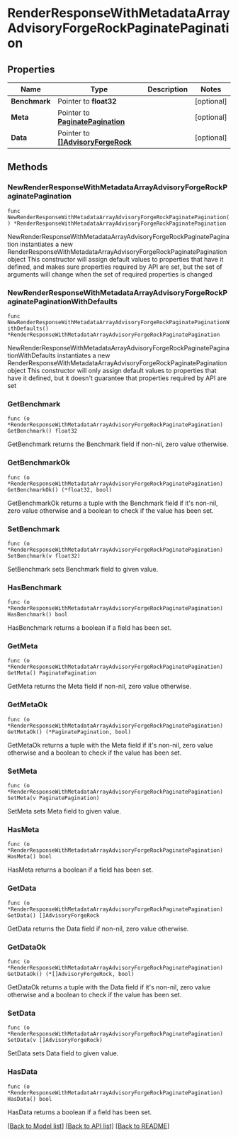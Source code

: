 # RenderResponseWithMetadataArrayAdvisoryForgeRockPaginatePagination

## Properties

Name | Type | Description | Notes
------------ | ------------- | ------------- | -------------
**Benchmark** | Pointer to **float32** |  | [optional] 
**Meta** | Pointer to [**PaginatePagination**](PaginatePagination.md) |  | [optional] 
**Data** | Pointer to [**[]AdvisoryForgeRock**](AdvisoryForgeRock.md) |  | [optional] 

## Methods

### NewRenderResponseWithMetadataArrayAdvisoryForgeRockPaginatePagination

`func NewRenderResponseWithMetadataArrayAdvisoryForgeRockPaginatePagination() *RenderResponseWithMetadataArrayAdvisoryForgeRockPaginatePagination`

NewRenderResponseWithMetadataArrayAdvisoryForgeRockPaginatePagination instantiates a new RenderResponseWithMetadataArrayAdvisoryForgeRockPaginatePagination object
This constructor will assign default values to properties that have it defined,
and makes sure properties required by API are set, but the set of arguments
will change when the set of required properties is changed

### NewRenderResponseWithMetadataArrayAdvisoryForgeRockPaginatePaginationWithDefaults

`func NewRenderResponseWithMetadataArrayAdvisoryForgeRockPaginatePaginationWithDefaults() *RenderResponseWithMetadataArrayAdvisoryForgeRockPaginatePagination`

NewRenderResponseWithMetadataArrayAdvisoryForgeRockPaginatePaginationWithDefaults instantiates a new RenderResponseWithMetadataArrayAdvisoryForgeRockPaginatePagination object
This constructor will only assign default values to properties that have it defined,
but it doesn't guarantee that properties required by API are set

### GetBenchmark

`func (o *RenderResponseWithMetadataArrayAdvisoryForgeRockPaginatePagination) GetBenchmark() float32`

GetBenchmark returns the Benchmark field if non-nil, zero value otherwise.

### GetBenchmarkOk

`func (o *RenderResponseWithMetadataArrayAdvisoryForgeRockPaginatePagination) GetBenchmarkOk() (*float32, bool)`

GetBenchmarkOk returns a tuple with the Benchmark field if it's non-nil, zero value otherwise
and a boolean to check if the value has been set.

### SetBenchmark

`func (o *RenderResponseWithMetadataArrayAdvisoryForgeRockPaginatePagination) SetBenchmark(v float32)`

SetBenchmark sets Benchmark field to given value.

### HasBenchmark

`func (o *RenderResponseWithMetadataArrayAdvisoryForgeRockPaginatePagination) HasBenchmark() bool`

HasBenchmark returns a boolean if a field has been set.

### GetMeta

`func (o *RenderResponseWithMetadataArrayAdvisoryForgeRockPaginatePagination) GetMeta() PaginatePagination`

GetMeta returns the Meta field if non-nil, zero value otherwise.

### GetMetaOk

`func (o *RenderResponseWithMetadataArrayAdvisoryForgeRockPaginatePagination) GetMetaOk() (*PaginatePagination, bool)`

GetMetaOk returns a tuple with the Meta field if it's non-nil, zero value otherwise
and a boolean to check if the value has been set.

### SetMeta

`func (o *RenderResponseWithMetadataArrayAdvisoryForgeRockPaginatePagination) SetMeta(v PaginatePagination)`

SetMeta sets Meta field to given value.

### HasMeta

`func (o *RenderResponseWithMetadataArrayAdvisoryForgeRockPaginatePagination) HasMeta() bool`

HasMeta returns a boolean if a field has been set.

### GetData

`func (o *RenderResponseWithMetadataArrayAdvisoryForgeRockPaginatePagination) GetData() []AdvisoryForgeRock`

GetData returns the Data field if non-nil, zero value otherwise.

### GetDataOk

`func (o *RenderResponseWithMetadataArrayAdvisoryForgeRockPaginatePagination) GetDataOk() (*[]AdvisoryForgeRock, bool)`

GetDataOk returns a tuple with the Data field if it's non-nil, zero value otherwise
and a boolean to check if the value has been set.

### SetData

`func (o *RenderResponseWithMetadataArrayAdvisoryForgeRockPaginatePagination) SetData(v []AdvisoryForgeRock)`

SetData sets Data field to given value.

### HasData

`func (o *RenderResponseWithMetadataArrayAdvisoryForgeRockPaginatePagination) HasData() bool`

HasData returns a boolean if a field has been set.


[[Back to Model list]](../README.md#documentation-for-models) [[Back to API list]](../README.md#documentation-for-api-endpoints) [[Back to README]](../README.md)


